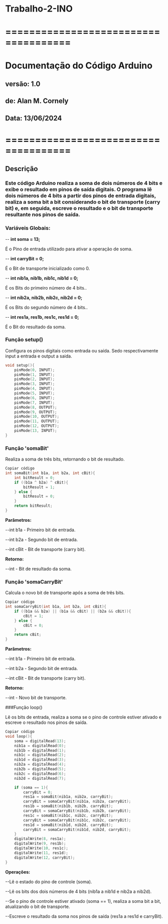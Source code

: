 # Trabalho-2-INO
# =====================================
# Documentação do Código Arduino
## versão: 1.0
## de: Alan M. Cornely
## Data: 13/06/2024
# =====================================

## Descrição
### Este código Arduino realiza a soma de dois números de 4 bits e exibe o resultado em pinos de saída digitais. O programa lê dois números de 4 bits a partir dos pinos de entrada digitais, realiza a soma bit a bit considerando o bit de transporte (carry bit) e, em seguida, escreve o resultado e o bit de transporte resultante nos pinos de saída.

### Variáveis Globais:
-- **int soma = 13;** 

É o Pino de entrada utilizado para ativar a operação de soma.

-- **int carryBit = 0;**

É o Bit de transporte inicializado como 0.

-- **int nib1a, nib1b, nib1c, nib1d = 0;**

É os Bits do primeiro número de 4 bits..

-- **int nib2a, nib2b, nib2c, nib2d = 0;**

É os Bits do segundo número de 4 bits..

-- **int res1a, res1b, res1c, res1d = 0;**

É o Bit do resultado da soma.

### Função setup()
Configura os pinos digitais como entrada ou saída. Sedo respectivamente input a entrada e output a saida.
```cpp
void setup(){
    pinMode(0, INPUT);
    pinMode(1, INPUT);
    pinMode(2, INPUT);
    pinMode(3, INPUT);
    pinMode(4, INPUT);
    pinMode(5, INPUT);
    pinMode(6, INPUT);
    pinMode(7, INPUT);
    pinMode(8, OUTPUT);
    pinMode(9, OUTPUT);
    pinMode(10, OUTPUT);
    pinMode(11, OUTPUT);
    pinMode(12, OUTPUT);
    pinMode(13, INPUT);
}
```
### Função 'somaBit'
Realiza a soma de três bits, retornando o bit de resultado.

```cpp
Copiar código
int somaBit(int b1a, int b2a, int cBit){
    int bitResult = 0;
    if ((b1a ^ b2a) ^ cBit){
        bitResult = 1;
    } else {
        bitResult = 0;
    }
    return bitResult;
}
```
**Parâmetros:**

--int b1a - Primeiro bit de entrada.

--int b2a - Segundo bit de entrada.

--int cBit - Bit de transporte (carry bit).

**Retorno:**

--int - Bit de resultado da soma.

### Função 'somaCarryBit'

Calcula o novo bit de transporte após a soma de três bits.

```cpp
Copiar código
int somaCarryBit(int b1a, int b2a, int cBit){
    if ((b1a && b2a) || (b1a && cBit) || (b2a && cBit)){
        cBit = 1;
    } else {
        cBit = 0;
    }
    return cBit;
}
```
**Parâmetros:**

--int b1a - Primeiro bit de entrada.

--int b2a - Segundo bit de entrada.

--int cBit - Bit de transporte (carry bit).

**Retorno:**

--int - Novo bit de transporte.

###Função loop()

Lê os bits de entrada, realiza a soma se o pino de controle estiver ativado e escreve o resultado nos pinos de saída.

```cpp
Copiar código
void loop(){
    soma = digitalRead(13);
    nib1a = digitalRead(0);
    nib1b = digitalRead(1);
    nib1c = digitalRead(2);
    nib1d = digitalRead(3);
    nib2a = digitalRead(4);
    nib2b = digitalRead(5);
    nib2c = digitalRead(6);
    nib2d = digitalRead(7);

    if (soma == 1){
        carryBit = 0;
        res1a = somaBit(nib1a, nib2a, carryBit);
        carryBit = somaCarryBit(nib1a, nib2a, carryBit);
        res1b = somaBit(nib1b, nib2b, carryBit);
        carryBit = somaCarryBit(nib1b, nib2b, carryBit);
        res1c = somaBit(nib1c, nib2c, carryBit);
        carryBit = somaCarryBit(nib1c, nib2c, carryBit);
        res1d = somaBit(nib1d, nib2d, carryBit);
        carryBit = somaCarryBit(nib1d, nib2d, carryBit);
    }
    digitalWrite(8, res1a);
    digitalWrite(9, res1b);
    digitalWrite(10, res1c);
    digitalWrite(11, res1d);
    digitalWrite(12, carryBit);
}
```
**Operações:**

--Lê o estado do pino de controle (soma).

--Lê os bits dos dois números de 4 bits (nib1a a nib1d e nib2a a nib2d).

--Se o pino de controle estiver ativado (soma == 1), realiza a soma bit a bit, atualizando o bit de transporte.

--Escreve o resultado da soma nos pinos de saída (res1a a res1d e carryBit).
